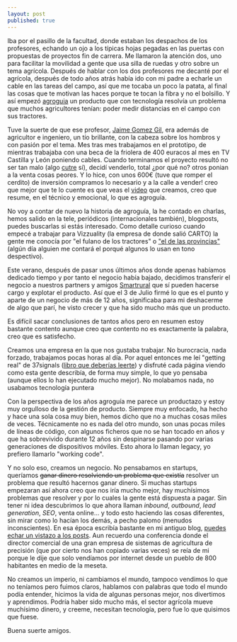 ```yaml
---
layout: post
published: true
---
```


Iba por el pasillo de la facultad, donde estaban los despachos de los profesores, echando un ojo a los típicas hojas pegadas en las puertas con propuestas de proyectos fin de carrera. Me llamaron la atención dos, uno para facilitar la movilidad a gente que usa silla de ruedas y otro sobre un tema agrícola. Después de hablar con los dos profesores me decanté por el agrícola, después de todo años atrás había ido con mi padre a echarle un cable en las tareas del campo, así que me tocaba un poco la patata, al final las cosas que te motivan las haces porque te tocan la fibra y no el bolsillo. Y así empezó [agroguia](http://agroguia.es) un producto que con tecnología resolvía un problema que muchos agricultores tenían: poder medir distancias en el campo con sus tractores.

Tuve la suerte de que ese profesor, [Jaime Gomez Gil](http://jaimegomez.blogs.uva.es), era además de agricultor e ingeniero, un tío brillante, con la cabeza sobre los hombros y con pasión por el tema. Mes tras mes trabajamos en el prototipo, de mientras trabajaba con una beca de la friolera de 400 euracos al mes en TV Castilla y León poniendo cables. Cuando terminamos el proyecto resultó no ser tan malo (algo [cutre](http://javisantana.com/2014/03/02/lo-cutre.html) sí), decidí venderlo, total ¿por qué no? otros ponian a la venta cosas peores. Y lo hice, con unos 600€ (tuve que romper el cerdito) de inversión compramos lo necesario y a la calle a vender! creo que mejor que te lo cuente es que veas el [video](https://www.youtube.com/watch?v=LwO7mkRfrM4) que creamos, creo que resume, en el técnico y emocional, lo que es agroguía.

No voy a contar de nuevo la historia de agroguía, la he contado en charlas, hemos salido en la tele, periódicos (internacionales también), blogposts, puedes buscarlas si estás interesado. Como detalle curioso cuando empecé a trabajar para Vizzuality (la empresa de donde salió CARTO) la gente me conocía por "el fulano de los tractores" o ["el de las provincias"](http://www.eldiario.es/hojaderouter/emprendedores/CartoDB-Agroguia-Javier_Santana-Javier_de_la_Torre-Sergio_Arias_0_477703277.html) (algún día alguien me contará el porqué algunos lo usan en tono despectivo). 

Este verano, después de pasar unos últimos años donde apenas habíamos dedicado tiempo y por tanto el negocio había bajado, decidimos transferir el negocio a nuestros partners y amigos [Smartrural](http://smartrural.net/) que sí pueden hacerse cargo y explotar el producto. Así que el 3 de Julio firmé lo que es el punto y aparte de un negocio de más de 12 años, significaba para mi deshacerme de algo que parí, he visto crecer y que ha sido mucho más que un producto.

Es difícil sacar conclusiones de tantos años pero en resumen estoy bastante contento aunque creo que contento no es exactamente la palabra, creo que es satisfecho.

Creamos una empresa en la que nos gustaba trabajar. No burocracia, nada forzado, trabajamos pocas horas al día. Por aquel entonces me leí "getting real" de 37signals ([libro que deberías leerte](https://gettingreal.37signals.com/)) y disfruté cada página viendo como esta gente describía, de forma muy simple, lo que yo pensaba (aunque ellos lo han ejecutado mucho mejor). No molabamos nada, no usabamos tecnología puntera

Con la perspectiva de los años agroguía me parece un productazo y estoy muy orgulloso de la gestión de producto. Siempre muy enfocado, ha hecho y hace una sola cosa muy bien, hemos dicho que no a muchas cosas miles de veces. Técnicamente no es nada del otro mundo, son unas pocas miles de líneas de código, con algunos ficheros que no se han tocado en años y que ha sobrevivido durante 12 años sin despinarse pasando por varias generaciones de dispositivos móviles. Esto ahora lo llaman legacy, yo prefiero llamarlo "working code".

Y no solo eso, creamos un negocio. No pensabamos en startups, queríamos ~~ganar dinero resolviendo un problema que existía~~ resolver un problema que resultó hacernos ganar dinero. Si muchas startups empezaran así ahora creo que nos iría mucho mejor, hay muchísimos problemas que resolver y por lo cuales la gente está dispuesta a pagar. Sin tener ni idea descubrimos lo que ahora llaman *inbound*, *outbound*, *lead generation*, *SEO*, venta online... y todo esto haciendo las cosas diferentes, sin mirar como lo hacían los demás, a pecho palomo (menudos inconscientes). En esa época escribía bastante en mi antiguo blog, [puedes echar un vistazo a los posts](http://blep.blogspot.com.es/search/label/agroguia?m=0). Aun recuerdo una conferencia donde el director comercial de una gran empresa de sistemas de agricultura de precisión (que por cierto nos han copiado varias veces) se reía de mi porque le dije que solo vendíamos por internet desde un pueblo de 800 habitantes en medio de la meseta.

No creamos un imperio, ni cambiamos el mundo, tampoco vendimos lo que no teníamos pero fuimos claros, hablamos con palabras que todo el mundo podía entender, hicimos la vida de algunas personas mejor, nos divertimos y aprendimos. Podría haber sido mucho más, el sector agrícola mueve muchísimo dinero, y creeme, necesitan tecnología, pero fue lo que quisimos que fuese.

Buena suerte amigos.






